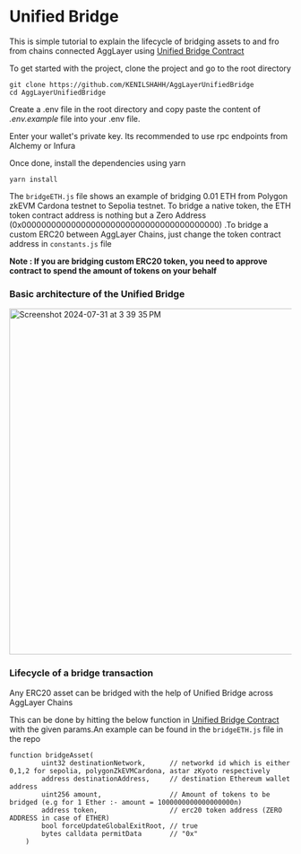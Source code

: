 # Unified Bridge

This is simple tutorial to explain the lifecycle of bridging assets to and fro from chains connected AggLayer using [Unified Bridge Contract](https://github.com/0xPolygonHermez/zkevm-contracts/blob/main/contracts/v2/PolygonZkEVMBridgeV2.sol)

To get started with the project, clone the project and go to the root directory

```
git clone https://github.com/KENILSHAHH/AggLayerUnifiedBridge
cd AggLayerUnifiedBridge

```

Create a .env file in the root directory and copy paste the content of *.env.example* file into your .env file. 

Enter your wallet's private key. Its recommended to use rpc endpoints from Alchemy or Infura

Once done, install the dependencies using yarn

```yarn install```

The `bridgeETH.js` file shows an example of bridging 0.01 ETH from Polygon zkEVM Cardona testnet to Sepolia testnet. To bridge a native token, the ETH token contract address is nothing but a Zero Address (0x0000000000000000000000000000000000000000) .To bridge a custom ERC20 between AggLayer Chains, just change the token contract address in `constants.js` file 

**Note : If you are bridging custom ERC20 token, you need to approve contract to spend the amount of tokens on your behalf**

### Basic architecture of the Unified Bridge 
<img width="617" alt="Screenshot 2024-07-31 at 3 39 35 PM" src="https://github.com/user-attachments/assets/90b496fc-4cee-4d40-84b4-89bba762accd">


### Lifecycle of a bridge transaction

Any ERC20 asset can be bridged with the help of Unified Bridge across AggLayer Chains

This can be done by hitting the below function in [Unified Bridge Contract](https://github.com/0xPolygonHermez/zkevm-contracts/blob/main/contracts/v2/PolygonZkEVMBridgeV2.sol)
 with the given params.An example can be found in the `bridgeETH.js` file in the repo

```solidity 
function bridgeAsset(
        uint32 destinationNetwork,      // networkd id which is either 0,1,2 for sepolia, polygonZkEVMCardona, astar zKyoto respectively
        address destinationAddress,     // destination Ethereum wallet address  
        uint256 amount,                 // Amount of tokens to be bridged (e.g for 1 Ether :- amount = 1000000000000000000n)
        address token,                  // erc20 token address (ZERO ADDRESS in case of ETHER)
        bool forceUpdateGlobalExitRoot, // true
        bytes calldata permitData       // "0x"
    )
```



